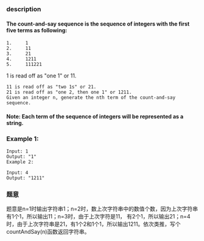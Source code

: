 ### description
  #### The count-and-say sequence is the sequence of integers with the first five terms as following:
   ```
   1.     1
   2.     11
   3.     21
   4.     1211
   5.     111221
   ```
  1 is read off as "one 1" or 11.
   ```
   11 is read off as "two 1s" or 21.
   21 is read off as "one 2, then one 1" or 1211.
   Given an integer n, generate the nth term of the count-and-say sequence.
   ```
 #### Note: Each term of the sequence of integers will be represented as a string.

### Example 1:
```
Input: 1
Output: "1"
Example 2:

Input: 4
Output: "1211"
```
### 题意
  题意是n=1时输出字符串1；n=2时，数上次字符串中的数值个数，因为上次字符串有1个1，所以输出11；n=3时，由于上次字符是11，
  有2个1，所以输出21；n=4时，由于上次字符串是21，有1个2和1个1，所以输出1211。依次类推，写个countAndSay(n)函数返回字符串。
